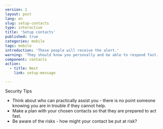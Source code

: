 ```yaml
---
version: 1
layout: post
lang: en
slug: setup-contacts
type: interactive
title: 'Setup contacts'
published: true
categories: mobile
tags: mobile
introduction: 'These people will receive the alert.'
warning: 'They should know you personally and be able to respond fast.'
component: contacts
action:
  - title: Next
    link: setup-message

---
```


Security Tips

 - Think about who can practically assist you - there is no point someone knowing you are in trouble if they cannot help. 
 - Make a plan with your chosen contacts so that they are prepared to act fast. 
 - Be aware of the risks - how might your contact be put at risk?